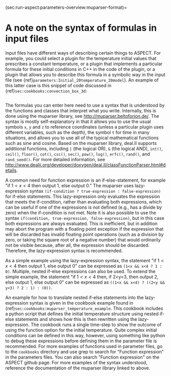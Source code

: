 (sec:run-aspect:parameters-overview:muparser-format)=
# A note on the syntax of formulas in input files

Input files have different ways of describing certain things to
ASPECT. For example, you could select a plugin for
the temperature initial values that prescribes a constant temperature, or a
plugin that implements a particular formula for these initial conditions in
C++ in the code of the plugin, or a plugin that allows you to describe this
formula in a symbolic way in the input file (see
{ref}`parameters:Initial_20temperature_20model`). An example
of this latter case is this snippet of code discussed in
{ref}`sec:cookbooks:convection_box_3d`:

```{literalinclude} ../../../../manual//cookbooks/convection_box_3d/doc/initial.part.prm
```

The formulas you can enter here need to use a syntax that is understood by the
functions and classes that interpret what you write. Internally, this is done
using the muparser library, see <http://muparser.beltoforion.de/>. The syntax
is mostly self-explanatory in that it allows you to use the usual symbols `x`, `y`
and `z` to reference coordinates (unless a particular plugin uses different
variables, such as the depth), the symbol `t` for time in many situations, and
allows you to use all of the typical mathematical functions such as sine and
cosine. Based on the muparser library, deal.II supports additional functions,
including `|` (the logical OR), `&` (the logical AND), `int()`, `ceil()`,
`floor()`, `cot()`, `csc()`, `sec()`, `pow()`, `log()`, `erfc()`, `rand()`,
and `rand_seed()`. For more detailed information, see
<http://www.dealii.org/developer/doxygen/deal.II/classFunctionParser.html#details>.

A common need for function expression is an if-else-statement, for example
"if $1<x<4$ then output 1, else output 0." The muparser uses
lazy-expression syntax `(if-condition ? true-expression : false-expression)`
for if-else statements. This lazy-expression only evaluates the expression
that meets the if-condition, rather than evaluating both expressions, which
can be useful if one of the expressions is not defined (e.g., has a divide by
zero) when the if-condition is not met. Note it is also possible to use the
syntax `if(condition, true-expression, false-expression)`, but in this case
both expressions are always evaluated. This is inefficient, but in addition
may abort the program with a floating point exception if the expression that
will be discarded has invalid floating point operations (such as a division by
zero, or taking the square root of a negative number) that would ordinarily
not be visible because, after all, the expression should be discarded.
Therefore, the lazy-expression syntax is recommended.

As a simple example using the lazy-expression syntax, the statement "if
$1<x<4$ then output 1, else output 0" can be expressed as
`(1<x && x<4 ? 1 : 0)`. Multiple, nested if-else expressions can also be used.
To extend the simple example, the statement "if $1<x<4$ then, if
2\<y\<3, then output 2, else output 1, else output 0" can be expressed
as `((1<x && x<4) ? ((2<y && y<3) ? 2 : 1) : (0))`.

An example for how to translate nested if-else statements into the
lazy-expression syntax is given in the cookbook example found in
{ref}`sec:cookbooks:muparser_temperature_example`. This cookbook includes a python script that defines
the initial temperature structure using nested if-else statements and shows
how this is then rewritten using the lazy-expression. The cookbook runs a
single time-step to show the outcome of using the function option for the
initial temperature. Quite complex initial conditions can be defined in this
way, however, using something like python to debug these expressions before
defining them in the parameter file is recommended. For more examples of
functions used in parameter files, go to the `cookbooks` directory and use
grep to search for "Function expression" in the parameters files.
You can also search "Function expression" on the
ASPECT github page. For more examples of the syntax
understood, reference the documentation of the muparser library linked to
above.
